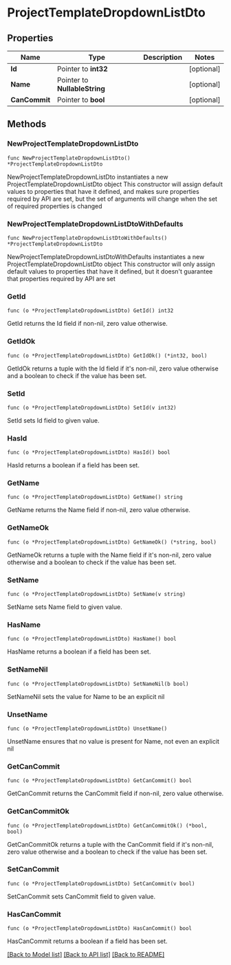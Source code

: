 # ProjectTemplateDropdownListDto

## Properties

Name | Type | Description | Notes
------------ | ------------- | ------------- | -------------
**Id** | Pointer to **int32** |  | [optional] 
**Name** | Pointer to **NullableString** |  | [optional] 
**CanCommit** | Pointer to **bool** |  | [optional] 

## Methods

### NewProjectTemplateDropdownListDto

`func NewProjectTemplateDropdownListDto() *ProjectTemplateDropdownListDto`

NewProjectTemplateDropdownListDto instantiates a new ProjectTemplateDropdownListDto object
This constructor will assign default values to properties that have it defined,
and makes sure properties required by API are set, but the set of arguments
will change when the set of required properties is changed

### NewProjectTemplateDropdownListDtoWithDefaults

`func NewProjectTemplateDropdownListDtoWithDefaults() *ProjectTemplateDropdownListDto`

NewProjectTemplateDropdownListDtoWithDefaults instantiates a new ProjectTemplateDropdownListDto object
This constructor will only assign default values to properties that have it defined,
but it doesn't guarantee that properties required by API are set

### GetId

`func (o *ProjectTemplateDropdownListDto) GetId() int32`

GetId returns the Id field if non-nil, zero value otherwise.

### GetIdOk

`func (o *ProjectTemplateDropdownListDto) GetIdOk() (*int32, bool)`

GetIdOk returns a tuple with the Id field if it's non-nil, zero value otherwise
and a boolean to check if the value has been set.

### SetId

`func (o *ProjectTemplateDropdownListDto) SetId(v int32)`

SetId sets Id field to given value.

### HasId

`func (o *ProjectTemplateDropdownListDto) HasId() bool`

HasId returns a boolean if a field has been set.

### GetName

`func (o *ProjectTemplateDropdownListDto) GetName() string`

GetName returns the Name field if non-nil, zero value otherwise.

### GetNameOk

`func (o *ProjectTemplateDropdownListDto) GetNameOk() (*string, bool)`

GetNameOk returns a tuple with the Name field if it's non-nil, zero value otherwise
and a boolean to check if the value has been set.

### SetName

`func (o *ProjectTemplateDropdownListDto) SetName(v string)`

SetName sets Name field to given value.

### HasName

`func (o *ProjectTemplateDropdownListDto) HasName() bool`

HasName returns a boolean if a field has been set.

### SetNameNil

`func (o *ProjectTemplateDropdownListDto) SetNameNil(b bool)`

 SetNameNil sets the value for Name to be an explicit nil

### UnsetName
`func (o *ProjectTemplateDropdownListDto) UnsetName()`

UnsetName ensures that no value is present for Name, not even an explicit nil
### GetCanCommit

`func (o *ProjectTemplateDropdownListDto) GetCanCommit() bool`

GetCanCommit returns the CanCommit field if non-nil, zero value otherwise.

### GetCanCommitOk

`func (o *ProjectTemplateDropdownListDto) GetCanCommitOk() (*bool, bool)`

GetCanCommitOk returns a tuple with the CanCommit field if it's non-nil, zero value otherwise
and a boolean to check if the value has been set.

### SetCanCommit

`func (o *ProjectTemplateDropdownListDto) SetCanCommit(v bool)`

SetCanCommit sets CanCommit field to given value.

### HasCanCommit

`func (o *ProjectTemplateDropdownListDto) HasCanCommit() bool`

HasCanCommit returns a boolean if a field has been set.


[[Back to Model list]](../README.md#documentation-for-models) [[Back to API list]](../README.md#documentation-for-api-endpoints) [[Back to README]](../README.md)


